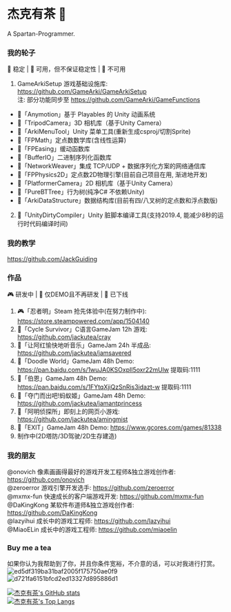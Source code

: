 # 杰克有茶 👋
A Spartan-Programmer.

### 我的轮子
🎉 稳定 | 🔨 可用，但不保证稳定性 | 🧶 不可用  
1. GameArkiSetup 游戏基础设施库: https://github.com/GameArki/GameArkiSetup  
注: 部分功能同步至 https://github.com/GameArki/GameFunctions  
- 🎉「Anymotion」基于 Playables 的 Unity 动画系统
- 🎉「TripodCamera」3D 相机库（基于Unity Camera）
- 🎉「ArkiMenuTool」Unity 菜单工具(重新生成csproj/切割Sprite)
- 🎉「FPMath」定点数数学库(含线性运算)
- 🎉「FPEasing」缓动函数库
- 🎉「BufferIO」二进制序列化函数库
- 🔨「NetworkWeaver」集成 TCP/UDP + 数据序列化方案的网络通信库
- 🔨「FPPhysics2D」定点数2D物理引擎(目前自己项目在用, 渐进地开发)
- 🔨「PlatformerCamera」2D 相机库（基于Unity Camera）
- 🔨「PureBTTree」行为树(纯净C# 不依赖Unity)
- 🔨「ArkiDataStructure」数据结构库(目前有四/八叉树的定点数和浮点数版)
2. 🔨「UnityDirtyCompiler」Unity 脏脚本编译工具(支持2019.4, 能减少8秒的运行时代码编译时间)

### 我的教学
https://github.com/JackGuiding

### 作品
🎮 研发中 | 🎃 仅DEMO且不再研发 | 🤿 已下线
1. 🎮「忍者明」Steam 抢先体验中(在努力制作中): https://store.steampowered.com/app/1504140
2. 🎃「Cycle Survivor」C语言GameJam 12h 游戏: https://github.com/jackutea/cray  
3. 🎃「让阿红愉快地听音乐」GameJam 24h 半成品: https://github.com/jackutea/jamsavered  
4. 🎃「Doodle World」GameJam 48h Demo: https://pan.baidu.com/s/1wuJA0KSOxpIl5oxr22mUlw 提取码:1111  
5. 🎃「伯恩」GameJam 48h Demo: https://pan.baidu.com/s/1FYtqXjiQzSnRis3idazt-w 提取码:1111
6. 🎃「夺门而出吧!蚂蚁姬」GameJam 48h Demo: https://github.com/jackutea/jamantprincess  
7. 🤿「阿明侦探所」即刻上的网页小游戏: https://github.com/jackutea/amingmist
9. 🎃「EXIT」GameJam 48h Demo: https://www.gcores.com/games/81338  
10. 制作中(2D塔防/3D驾驶/2D生存建造)

### 我的朋友
@onovich 像素画画得最好的游戏开发工程师&独立游戏创作者: https://github.com/onovich  
@zeroerror 游戏引擎开发选手: https://github.com/zeroerror  
@mxmx-fun 快速成长的客户端游戏开发: https://github.com/mxmx-fun  
@DaKingKong 某软件布道师&独立游戏创作者: https://github.com/DaKingKong  
@lazyihui 成长中的游戏工程师: https://github.com/lazyihui  
@MiaoELin 成长中的游戏工程师: https://github.com/miaoelin  

### Buy me a tea
如果你认为我帮助到了你，并且你条件宽裕，不介意的话，可以对我进行打赏。
![ed5df319ba31baf2005f175750ae0f9](https://github.com/jackutea/jackutea/assets/35490742/52d9ab87-f6a5-411d-a9ba-245952888ab5)
![d721fa6151bfcd2ed13327d895886d1](https://github.com/jackutea/jackutea/assets/35490742/329a4820-9083-461a-952e-60cc4d8da5e4)

[![杰克有茶's GitHub stats](https://github-readme-stats.vercel.app/api?username=jackutea)](https://github.com/anuraghazra/github-readme-stats)  
[![杰克有茶's Top Langs](https://github-readme-stats.vercel.app/api/top-langs/?username=jackutea&layout=compact)](https://github.com/anuraghazra/github-readme-stats)  
